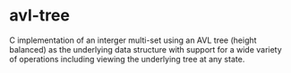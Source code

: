 # avl-tree
C implementation of an interger multi-set using an AVL tree (height balanced) as the underlying data structure with support for a wide variety of operations including viewing the underlying tree at any state.
